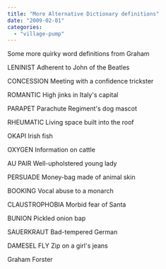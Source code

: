```yaml
---
title: "More Alternative Dictionary definitions"
date: "2009-02-01"
categories: 
  - "village-pump"
---
```


Some more quirky word definitions from Graham

LENINIST Adherent to John of the Beatles

CONCESSION Meeting with a confidence trickster

ROMANTIC High jinks in Italy's capital

PARAPET Parachute Regiment's dog mascot

RHEUMATIC Living space built into the roof

OKAPI Irish fish

OXYGEN Information on cattle

AU PAIR Well-upholstered young lady

PERSUADE Money-bag made of animal skin

BOOKING Vocal abuse to a monarch

CLAUSTROPHOBIA Morbid fear of Santa

BUNION Pickled onion bap

SAUERKRAUT Bad-tempered German

DAMESEL FLY Zip on a girl's jeans

Graham Forster
